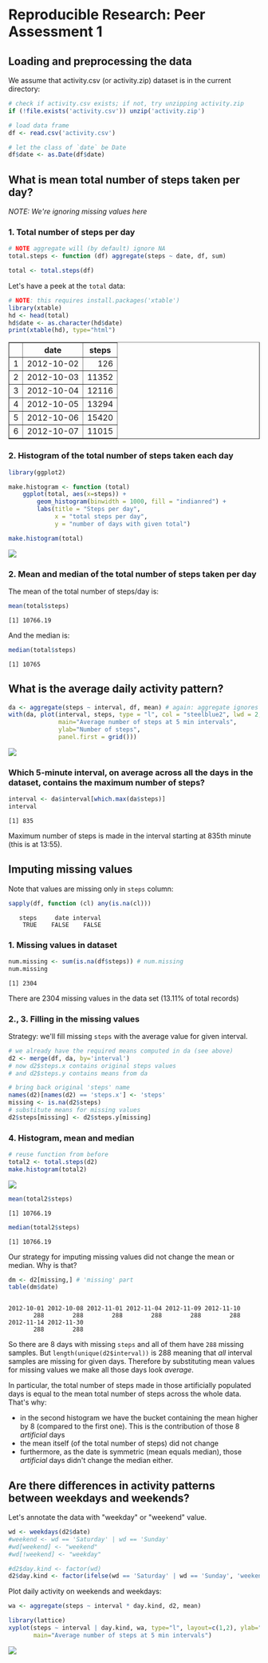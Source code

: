 # Reproducible Research: Peer Assessment 1


## Loading and preprocessing the data

We assume that activity.csv (or activity.zip) dataset is in the current
directory:


```r
# check if activity.csv exists; if not, try unzipping activity.zip
if (!file.exists('activity.csv')) unzip('activity.zip')

# load data frame
df <- read.csv('activity.csv')

# let the class of `date` be Date
df$date <- as.Date(df$date)
```


## What is mean total number of steps taken per day?

_NOTE: We're ignoring missing values here_

### 1. Total number of steps per day


```r
# NOTE aggregate will (by default) ignore NA
total.steps <- function (df) aggregate(steps ~ date, df, sum)

total <- total.steps(df)
```

Let's have a peek at the `total` data:


```r
# NOTE: this requires install.packages('xtable')
library(xtable)
hd <- head(total)
hd$date <- as.character(hd$date)
print(xtable(hd), type="html")
```

<!-- html table generated in R 3.2.1 by xtable 1.8-0 package -->
<!-- Fri Jan  8 15:34:42 2016 -->
<table border=1>
<tr> <th>  </th> <th> date </th> <th> steps </th>  </tr>
  <tr> <td align="right"> 1 </td> <td> 2012-10-02 </td> <td align="right"> 126 </td> </tr>
  <tr> <td align="right"> 2 </td> <td> 2012-10-03 </td> <td align="right"> 11352 </td> </tr>
  <tr> <td align="right"> 3 </td> <td> 2012-10-04 </td> <td align="right"> 12116 </td> </tr>
  <tr> <td align="right"> 4 </td> <td> 2012-10-05 </td> <td align="right"> 13294 </td> </tr>
  <tr> <td align="right"> 5 </td> <td> 2012-10-06 </td> <td align="right"> 15420 </td> </tr>
  <tr> <td align="right"> 6 </td> <td> 2012-10-07 </td> <td align="right"> 11015 </td> </tr>
   </table>

### 2. Histogram of the total number of steps taken each day


```r
library(ggplot2)

make.histogram <- function (total)
    ggplot(total, aes(x=steps)) +
        geom_histogram(binwidth = 1000, fill = "indianred") +
        labs(title = "Steps per day",
             x = "total steps per day",
             y = "number of days with given total")

make.histogram(total)
```

![](PA1_template_files/figure-html/totalsteps-1.png) 

### 2. Mean and median of the total number of steps taken per day

The mean of the total number of steps/day is:

```r
mean(total$steps)
```

```
[1] 10766.19
```

And the median is:

```r
median(total$steps)
```

```
[1] 10765
```

## What is the average daily activity pattern?


```r
da <- aggregate(steps ~ interval, df, mean) # again: aggregate ignores NA
with(da, plot(interval, steps, type = "l", col = "steelblue2", lwd = 2,
              main="Average number of steps at 5 min intervals",
              ylab="Number of steps",
              panel.first = grid()))
```

![](PA1_template_files/figure-html/daily.activity-1.png) 

### Which 5-minute interval, on average across all the days in the dataset, contains the maximum number of steps?


```r
interval <- da$interval[which.max(da$steps)]
interval
```

```
[1] 835
```

Maximum number of steps is made in the interval starting at 835th
minute (this is at 13:55).

## Imputing missing values

Note that values are missing only in `steps` column:

```r
sapply(df, function (cl) any(is.na(cl)))
```

```
   steps     date interval 
    TRUE    FALSE    FALSE 
```

### 1. Missing values in dataset


```r
num.missing <- sum(is.na(df$steps)) # num.missing
num.missing
```

```
[1] 2304
```

There are 2304 missing values in the data set
(13.11% of total records)

### 2., 3. Filling in the missing values

Strategy: we'll fill missing `steps` with the average value for given interval.


```r
# we already have the required means computed in da (see above)
d2 <- merge(df, da, by='interval')
# now d2$steps.x contains original steps values
# and d2$steps.y contains means from da

# bring back original 'steps' name
names(d2)[names(d2) == 'steps.x'] <- 'steps'
missing <- is.na(d2$steps)
# substitute means for missing values
d2$steps[missing] <- d2$steps.y[missing]
```

### 4. Histogram, mean and median


```r
# reuse function from before
total2 <- total.steps(d2)
make.histogram(total2)
```

![](PA1_template_files/figure-html/totalsteps2-1.png) 


```r
mean(total2$steps)
```

```
[1] 10766.19
```

```r
median(total2$steps)
```

```
[1] 10766.19
```

Our strategy for imputing missing values did not change the mean or median.
Why is that?


```r
dm <- d2[missing,] # 'missing' part
table(dm$date)
```

```

2012-10-01 2012-10-08 2012-11-01 2012-11-04 2012-11-09 2012-11-10 
       288        288        288        288        288        288 
2012-11-14 2012-11-30 
       288        288 
```

So there are 8 days with missing `steps` and all of them have `288` missing
samples. But `length(unique(d2$interval))` is 288
meaning that *all* interval samples are missing for given days.
Therefore by substituting mean values for missing values we make all those days
look *average*.

In particular, the total number of steps made in those artificially populated
days is equal to the mean total number of steps across the whole data.
That's why:

- in the second histogram we have the bucket containing the mean higher by 8
(compared to the first one). This is the contribution of those 8
_artificial_ days
- the mean itself (of the total number of steps) did not change
- furthermore, as the date is symmetric (mean equals median), those
_artificial_ days didn't change the median either.

## Are there differences in activity patterns between weekdays and weekends?

Let's annotate the data with "weekday" or "weekend" value.

```r
wd <- weekdays(d2$date)
#weekend <- wd == 'Saturday' | wd == 'Sunday'
#wd[weekend] <- "weekend"
#wd[!weekend] <- "weekday"

#d2$day.kind <- factor(wd)
d2$day.kind <- factor(ifelse(wd == 'Saturday' | wd == 'Sunday', 'weekend', 'weekday'))
```

Plot daily activity on weekends and weekdays:


```r
wa <- aggregate(steps ~ interval * day.kind, d2, mean)

library(lattice)
xyplot(steps ~ interval | day.kind, wa, type="l", layout=c(1,2), ylab="number of steps",
       main="Average number of steps at 5 min intervals")
```

![](PA1_template_files/figure-html/weekdays.activity-1.png) 
